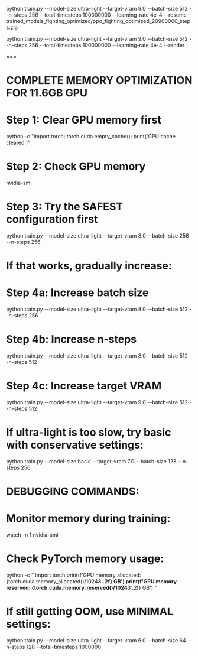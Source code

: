 




python train.py --model-size ultra-light --target-vram 9.0 --batch-size 512 --n-steps 256 --total-timesteps 100000000 --learning-rate 4e-4 --resume trained_models_fighting_optimized/ppo_fighting_optimized_20900000_steps.zip 



python train.py --model-size ultra-light --target-vram 9.0 --batch-size 512 --n-steps 256 --total-timesteps 100000000 --learning-rate 4e-4 --render



===


# COMPLETE MEMORY OPTIMIZATION FOR 11.6GB GPU

# Step 1: Clear GPU memory first
python -c "import torch; torch.cuda.empty_cache(); print('GPU cache cleared')"

# Step 2: Check GPU memory
nvidia-smi

# Step 3: Try the SAFEST configuration first
python train.py --model-size ultra-light --target-vram 8.0 --batch-size 256 --n-steps 256

# If that works, gradually increase:
# Step 4a: Increase batch size
python train.py --model-size ultra-light --target-vram 8.0 --batch-size 512 --n-steps 256

# Step 4b: Increase n-steps  
python train.py --model-size ultra-light --target-vram 8.0 --batch-size 512 --n-steps 512

# Step 4c: Increase target VRAM
python train.py --model-size ultra-light --target-vram 9.0 --batch-size 512 --n-steps 512

# If ultra-light is too slow, try basic with conservative settings:
python train.py --model-size basic --target-vram 7.0 --batch-size 128 --n-steps 256

# DEBUGGING COMMANDS:
# Monitor memory during training:
watch -n 1 nvidia-smi

# Check PyTorch memory usage:
python -c "
import torch
print(f'GPU memory allocated: {torch.cuda.memory_allocated()/1024**3:.2f} GB')
print(f'GPU memory reserved: {torch.cuda.memory_reserved()/1024**3:.2f} GB')
"

# If still getting OOM, use MINIMAL settings:
python train.py --model-size ultra-light --target-vram 6.0 --batch-size 64 --n-steps 128 --total-timesteps 1000000